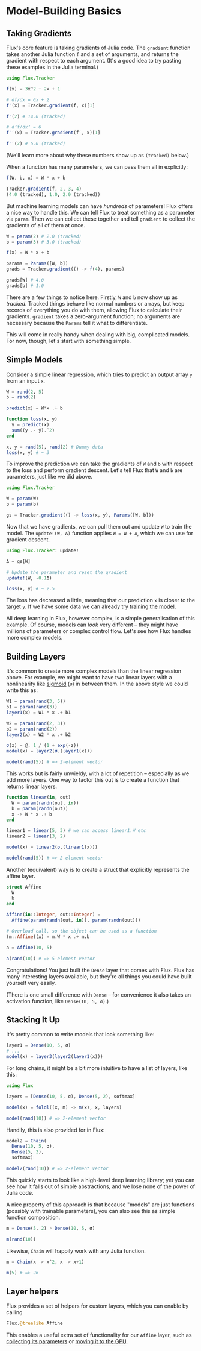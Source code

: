 # Model-Building Basics

## Taking Gradients

Flux's core feature is taking gradients of Julia code. The `gradient` function takes another Julia function `f` and a set of arguments, and returns the gradient with respect to each argument. (It's a good idea to try pasting these examples in the Julia terminal.)

```julia
using Flux.Tracker

f(x) = 3x^2 + 2x + 1

# df/dx = 6x + 2
f′(x) = Tracker.gradient(f, x)[1]

f′(2) # 14.0 (tracked)

# d²f/dx² = 6
f′′(x) = Tracker.gradient(f′, x)[1]

f′′(2) # 6.0 (tracked)
```

(We'll learn more about why these numbers show up as `(tracked)` below.)

When a function has many parameters, we can pass them all in explicitly:

```julia
f(W, b, x) = W * x + b

Tracker.gradient(f, 2, 3, 4)
(4.0 (tracked), 1.0, 2.0 (tracked))
```

But machine learning models can have *hundreds* of parameters! Flux offers a nice way to handle this. We can tell Flux to treat something as a parameter via `param`. Then we can collect these together and tell `gradient` to collect the gradients of all of them at once.

```julia
W = param(2) # 2.0 (tracked)
b = param(3) # 3.0 (tracked)

f(x) = W * x + b

params = Params([W, b])
grads = Tracker.gradient(() -> f(4), params)

grads[W] # 4.0
grads[b] # 1.0
```

There are a few things to notice here. Firstly, `W` and `b` now show up as *tracked*. Tracked things behave like normal numbers or arrays, but keep records of everything you do with them, allowing Flux to calculate their gradients. `gradient` takes a zero-argument function; no arguments are necessary because the `Params` tell it what to differentiate.

This will come in really handy when dealing with big, complicated models. For now, though, let's start with something simple.

## Simple Models

Consider a simple linear regression, which tries to predict an output array `y` from an input `x`.

```julia
W = rand(2, 5)
b = rand(2)

predict(x) = W*x .+ b

function loss(x, y)
  ŷ = predict(x)
  sum((y .- ŷ).^2)
end

x, y = rand(5), rand(2) # Dummy data
loss(x, y) # ~ 3
```

To improve the prediction we can take the gradients of `W` and `b` with respect to the loss and perform gradient descent. Let's tell Flux that `W` and `b` are parameters, just like we did above.

```julia
using Flux.Tracker

W = param(W)
b = param(b)

gs = Tracker.gradient(() -> loss(x, y), Params([W, b]))
```

Now that we have gradients, we can pull them out and update `W` to train the model. The `update!(W, Δ)` function applies `W = W + Δ`, which we can use for gradient descent.

```julia
using Flux.Tracker: update!

Δ = gs[W]

# Update the parameter and reset the gradient
update!(W, -0.1Δ)

loss(x, y) # ~ 2.5
```

The loss has decreased a little, meaning that our prediction `x` is closer to the target `y`. If we have some data we can already try [training the model](../training/training.md).

All deep learning in Flux, however complex, is a simple generalisation of this example. Of course, models can *look* very different – they might have millions of parameters or complex control flow. Let's see how Flux handles more complex models.

## Building Layers

It's common to create more complex models than the linear regression above. For example, we might want to have two linear layers with a nonlinearity like [sigmoid](https://en.wikipedia.org/wiki/Sigmoid_function) (`σ`) in between them. In the above style we could write this as:

```julia
W1 = param(rand(3, 5))
b1 = param(rand(3))
layer1(x) = W1 * x .+ b1

W2 = param(rand(2, 3))
b2 = param(rand(2))
layer2(x) = W2 * x .+ b2

σ(z) = @. 1 / (1 + exp(-z))
model(x) = layer2(σ.(layer1(x)))

model(rand(5)) # => 2-element vector
```

This works but is fairly unwieldy, with a lot of repetition – especially as we add more layers. One way to factor this out is to create a function that returns linear layers.

```julia
function linear(in, out)
  W = param(randn(out, in))
  b = param(randn(out))
  x -> W * x .+ b
end

linear1 = linear(5, 3) # we can access linear1.W etc
linear2 = linear(3, 2)

model(x) = linear2(σ.(linear1(x)))

model(rand(5)) # => 2-element vector
```

Another (equivalent) way is to create a struct that explicitly represents the affine layer.

```julia
struct Affine
  W
  b
end

Affine(in::Integer, out::Integer) =
  Affine(param(randn(out, in)), param(randn(out)))

# Overload call, so the object can be used as a function
(m::Affine)(x) = m.W * x .+ m.b

a = Affine(10, 5)

a(rand(10)) # => 5-element vector
```

Congratulations! You just built the `Dense` layer that comes with Flux. Flux has many interesting layers available, but they're all things you could have built yourself very easily.

(There is one small difference with `Dense` – for convenience it also takes an activation function, like `Dense(10, 5, σ)`.)

## Stacking It Up

It's pretty common to write models that look something like:

```julia
layer1 = Dense(10, 5, σ)
# ...
model(x) = layer3(layer2(layer1(x)))
```

For long chains, it might be a bit more intuitive to have a list of layers, like this:

```julia
using Flux

layers = [Dense(10, 5, σ), Dense(5, 2), softmax]

model(x) = foldl((x, m) -> m(x), x, layers)

model(rand(10)) # => 2-element vector
```

Handily, this is also provided for in Flux:

```julia
model2 = Chain(
  Dense(10, 5, σ),
  Dense(5, 2),
  softmax)

model2(rand(10)) # => 2-element vector
```

This quickly starts to look like a high-level deep learning library; yet you can see how it falls out of simple abstractions, and we lose none of the power of Julia code.

A nice property of this approach is that because "models" are just functions (possibly with trainable parameters), you can also see this as simple function composition.

```julia
m = Dense(5, 2) ∘ Dense(10, 5, σ)

m(rand(10))
```

Likewise, `Chain` will happily work with any Julia function.

```julia
m = Chain(x -> x^2, x -> x+1)

m(5) # => 26
```

## Layer helpers

Flux provides a set of helpers for custom layers, which you can enable by calling

```julia
Flux.@treelike Affine
```

This enables a useful extra set of functionality for our `Affine` layer, such as [collecting its parameters](../training/optimisers.md) or [moving it to the GPU](../gpu.md).
